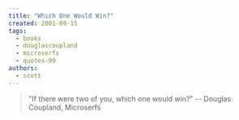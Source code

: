 ```yaml
---
title: "Which One Would Win?"
created: 2001-09-15
tags: 
  - books
  - douglascoupland
  - microserfs
  - quotes-90
authors: 
  - scott
---
```


> "If there were two of you, which one would win?" \-- Douglas Coupland, Microserfs
